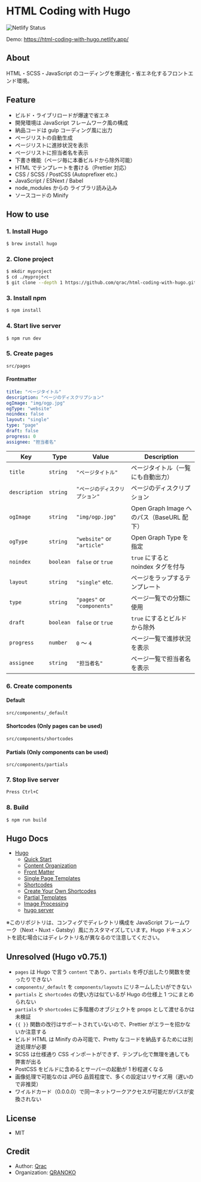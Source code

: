 # HTML Coding with Hugo

![Netlify Status](https://api.netlify.com/api/v1/badges/41b3544d-3776-422b-9227-e8af3d402cb5/deploy-status)

Demo: https://html-coding-with-hugo.netlify.app/

## About

HTML・SCSS・JavaScript のコーディングを爆速化・省エネ化するフロントエンド環境。

## Feature

- ビルド・ライブリロードが爆速で省エネ
- 開発環境は JavaScript フレームワーク風の構成
- 納品コードは gulp コーディング風に出力
- ページリストの自動生成
- ページリストに進捗状況を表示
- ページリストに担当者名を表示
- 下書き機能（ページ毎に本番ビルドから除外可能）
- HTML でテンプレートを書ける（Prettier 対応）
- CSS / SCSS / PostCSS (Autoprefixer etc.)
- JavaScript / ESNext / Babel
- node_modules からの ライブラリ読み込み
- ソースコードの Minify

## How to use

### 1. Install Hugo

```bash
$ brew install hugo
```

### 2. Clone project

```bash
$ mkdir myproject
$ cd ./myproject
$ git clone --depth 1 https://github.com/qrac/html-coding-with-hugo.git && cd html-coding-with-hugo && rm -rf ./.git ./README.md && mv * .[^\.]* ../ && cd ../ && rm -rf ./html-coding-with-hugo
```

### 3. Install npm

```bash
$ npm install
```

### 4. Start live server

```bash
$ npm run dev
```

### 5. Create pages

`src/pages`

#### Frontmatter

```yaml
title: "ページタイトル"
description: "ページのディスクリプション"
ogImage: "img/ogp.jpg"
ogType: "website"
noindex: false
layout: "single"
type: "page"
draft: false
progress: 0
assignee: "担当者名"
```

| Key           | Type      | Value                          | Description                               |
| ------------- | --------- | ------------------------------ | ----------------------------------------- |
| `title`       | `string`  | `"ページタイトル"`             | ページタイトル（一覧にも自動出力）        |
| `description` | `string`  | `"ページのディスクリプション"` | ページのディスクリプション                |
| `ogImage`     | `string`  | `"img/ogp.jpg"`                | Open Graph Image へのパス（BaseURL 配下） |
| `ogType`      | `string`  | `"website"` or `"article"`     | Open Graph Type を指定                    |
| `noindex`     | `boolean` | `false` or `true`              | `true` にすると noindex タグを付与        |
| `layout`      | `string`  | `"single"` etc.                | ページをラップするテンプレート            |
| `type`        | `string`  | `"pages"` or `"components"`    | ページ一覧での分類に使用                  |
| `draft`       | `boolean` | `false` or `true`              | `true` にするとビルドから除外             |
| `progress`    | `number`  | `0` 〜 `4`                     | ページ一覧で進捗状況を表示                |
| `assignee`    | `string`  | `"担当者名"`                   | ページ一覧で担当者名を表示                |

### 6. Create components

#### Default

`src/components/_default`

#### Shortcodes (Only pages can be used)

`src/components/shortcodes`

#### Partials (Only components can be used)

`src/components/partials`

### 7. Stop live server

```bash
Press Ctrl+C
```

### 8. Build

```bash
$ npm run build
```

## Hugo Docs

- [Hugo](https://gohugo.io/)
  - [Quick Start](https://gohugo.io/getting-started/quick-start/#step-1-install-hugo)
  - [Content Organization](https://gohugo.io/content-management/organization/)
  - [Front Matter](https://gohugo.io/content-management/front-matter/)
  - [Single Page Templates](https://gohugo.io/templates/single-page-templates/)
  - [Shortcodes](https://gohugo.io/content-management/shortcodes/)
  - [Create Your Own Shortcodes](https://gohugo.io/templates/shortcode-templates/)
  - [Partial Templates](https://gohugo.io/templates/partials/)
  - [Image Processing](https://gohugo.io/content-management/image-processing/)
  - [hugo server](https://gohugo.io/commands/hugo_server/)

※このリポジトリは、コンフィグでディレクトリ構成を JavaScript フレームワーク（Next・Nuxt・Gatsby）風にカスタマイズしています。Hugo ドキュメントを読む場合にはディレクトリ名が異なるので注意してください。

## Unresolved (Hugo v0.75.1)

- `pages` は Hugo で言う `content` であり、`partials` を呼び出したり関数を使ったりできない
- `components/_default` を `components/layouts` にリネームしたいができない
- `partials` と `shortcodes` の使い方は似ているが Hugo の仕様上 1 つにまとめられない
- `partials` や `shortcodes` に多階層のオブジェクトを props として渡せるかは未検証
- `{{ }}` 関数の改行はサポートされていないので、Prettier がエラーを招かないか注意する
- ビルド HTML は Minify のみ可能で、Pretty なコードを納品するためには別途処理が必要
- SCSS は仕様通り CSS インポートができず、テンプレ化で無理を通しても弊害が出る
- PostCSS をビルドに含めるとサーバーの起動が 1 秒程遅くなる
- 画像処理で可能なのは JPEG 品質程度で、多くの設定はリサイズ用（遅いので非推奨）
- ワイルドカード（0.0.0.0）で同一ネットワークアクセスが可能だがパスが変換されない

## License

- MIT

## Credit

- Author: [Qrac](https://qrac.jp)
- Organization: [QRANOKO](https://qranoko.jp)
